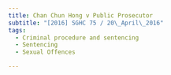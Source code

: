 ```yaml
---
title: Chan Chun Hong v Public Prosecutor 
subtitle: "[2016] SGHC 75 / 20\_April\_2016"
tags:
  - Criminal procedure and sentencing
  - Sentencing
  - Sexual Offences

---
```


